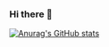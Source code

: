 ### Hi there 👋
[![Anurag's GitHub stats](https://github-readme-stats.vercel.app/api?username=Yeongbi-Na)](https://github.com/anuraghazra/github-readme-stats)


<!--
**Yeongbi-Na/Yeongbi-Na** is a ✨ _special_ ✨ repository because its `README.md` (this file) appears on your GitHub profile.

Here are some ideas to get you started:

- 🔭 I’m currently working on ...
- 🌱 I’m currently learning ...
- 👯 I’m looking to collaborate on ...
- 🤔 I’m looking for help with ...
- 💬 Ask me about ...
- 📫 How to reach me: ...
- 😄 Pronouns: ...
- ⚡ Fun fact: ...
-->
